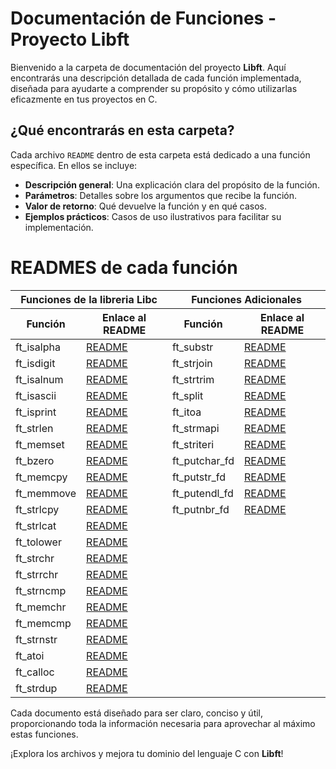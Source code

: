 # Documentación de Funciones - Proyecto Libft

Bienvenido a la carpeta de documentación del proyecto **Libft**. Aquí encontrarás una descripción detallada de cada función implementada, diseñada para ayudarte a comprender su propósito y cómo utilizarlas eficazmente en tus proyectos en C.

## ¿Qué encontrarás en esta carpeta?

Cada archivo `README` dentro de esta carpeta está dedicado a una función específica. En ellos se incluye:

- **Descripción general**: Una explicación clara del propósito de la función.
- **Parámetros**: Detalles sobre los argumentos que recibe la función.
- **Valor de retorno**: Qué devuelve la función y en qué casos.
- **Ejemplos prácticos**: Casos de uso ilustrativos para facilitar su implementación.

# READMES de cada función

<table>
    <thead>
        <tr>
            <th colspan="2">Funciones de la libreria Libc</th>
            <th colspan="2">Funciones Adicionales</th>
        </tr>
        <tr>
            <th>Función</th>
            <th>Enlace al README</th>
            <th>Función</th>
            <th>Enlace al README</th>
        </tr>
    </thead>
    <tbody>
        <tr>
            <td>ft_isalpha</td>
            <td><a href="readmes_de_funciones/ft_isalpha.md">README</a></td>
            <td>ft_substr</td>
            <td><a href="readmes_de_funciones/ft_substr.md">README</a></td>
        </tr>
        <tr>
            <td>ft_isdigit</td>
            <td><a href="readmes_de_funciones/ft_isdigit.md">README</a></td>
            <td>ft_strjoin</td>
            <td><a href="readmes_de_funciones/ft_strjoin.md">README</a></td>
        </tr>
        <tr>
            <td>ft_isalnum</td>
            <td><a href="readmes_de_funciones/ft_isalnum.md">README</a></td>
            <td>ft_strtrim</td>
            <td><a href="readmes_de_funciones/ft_strtrim.md">README</a></td>
        </tr>
        <tr>
            <td>ft_isascii</td>
            <td><a href="readmes_de_funciones/ft_isascii.md">README</a></td>
            <td>ft_split</td>
            <td><a href="readmes_de_funciones/ft_split.md">README</a></td>
        </tr>
        <tr>
            <td>ft_isprint</td>
            <td><a href="readmes_de_funciones/ft_isprint.md">README</a></td>
            <td>ft_itoa</td>
            <td><a href="readmes_de_funciones/ft_itoa.md">README</a></td>
        </tr>
        <tr>
            <td>ft_strlen</td>
            <td><a href="readmes_de_funciones/ft_istrlen.md">README</a></td>
            <td>ft_strmapi</td>
            <td><a href="readmes_de_funciones/ft_strmapi.md">README</a></td>
        </tr>
        <tr>
            <td>ft_memset</td>
            <td><a href="readmes_de_funciones/ft_memset.md">README</a></td>
            <td>ft_striteri</td>
            <td><a href="readmes_de_funciones/ft_striteri.md">README</a></td>
        </tr>
        <tr>
            <td>ft_bzero</td>
            <td><a href="readmes_de_funciones/ft_bzero.md">README</a></td>
            <td>ft_putchar_fd</td>
            <td><a href="readmes_de_funciones/ft_putchar_fd.md">README</a></td>
        </tr>
        <tr>
            <td>ft_memcpy</td>
            <td><a href="readmes_de_funciones/ft_memcpy.md">README</a></td>
            <td>ft_putstr_fd</td>
            <td><a href="readmes_de_funciones/ft_putstr_fd.md">README</a></td>
        </tr>
        <tr>
            <td>ft_memmove</td>
            <td><a href="readmes_de_funciones/ft_memmove.md">README</a></td>
            <td>ft_putendl_fd</td>
            <td><a href="readmes_de_funciones/ft_putendl_fd.md">README</a></td>
        </tr>
        <tr>
            <td>ft_strlcpy</td>
            <td><a href="readmes_de_funciones/ft_strlcpy.md">README</a></td>
            <td>ft_putnbr_fd</td>
            <td><a href="readmes_de_funciones/ft_putnbr_fd.md">README</a></td>
        </tr>
        <tr>
            <td>ft_strlcat</td>
            <td><a href="readmes_de_funciones/ft_strlcat.md">README</a></td>
            <td></td>
            <td></td>
        </tr>
        <tr>
            <td>ft_tolower</td>
            <td><a href="readmes_de_funciones/ft_tolower.md">README</a></td>
            <td></td>
            <td></td>
        </tr>
        <tr>
            <td>ft_strchr</td>
            <td><a href="readmes_de_funciones/ft_strchr.md">README</a></td>
            <td></td>
            <td></td>
        </tr>
        <tr>
            <td>ft_strrchr</td>
            <td><a href="readmes_de_funciones/ft_strrchr.md">README</a></td>
            <td></td>
            <td></td>
        </tr>
        <tr>
            <td>ft_strncmp</td>
            <td><a href="readmes_de_funciones/ft_strncmp.md">README</a></td>
            <td></td>
            <td></td>
        </tr>
        <tr>
            <td>ft_memchr</td>
            <td><a href="readmes_de_funciones/ft_memchr.md">README</a></td>
            <td></td>
            <td></td>
        </tr>
        <tr>
            <td>ft_memcmp</td>
            <td><a href="readmes_de_funciones/ft_memcmp.md">README</a></td>
            <td></td>
            <td></td>
        </tr>
        <tr>
            <td>ft_strnstr</td>
            <td><a href="readmes_de_funciones/ft_strnstr.md">README</a></td>
            <td></td>
            <td></td>
        </tr>
        <tr>
            <td>ft_atoi</td>
            <td><a href="readmes_de_funciones/ft_atoi.md">README</a></td>
            <td></td>
            <td></td>
        </tr>
        <tr>
            <td>ft_calloc</td>
            <td><a href="readmes_de_funciones/ft_calloc.md">README</a></td>
            <td></td>
            <td></td>
        </tr>
        <tr>
            <td>ft_strdup</td>
            <td><a href="readmes_de_funciones/ft_strdup.md">README</a></td>
            <td></td>
            <td></td>
        </tr>
    </tbody>
</table>

Cada documento está diseñado para ser claro, conciso y útil, proporcionando toda la información necesaria para aprovechar al máximo estas funciones.

¡Explora los archivos y mejora tu dominio del lenguaje C con **Libft**!